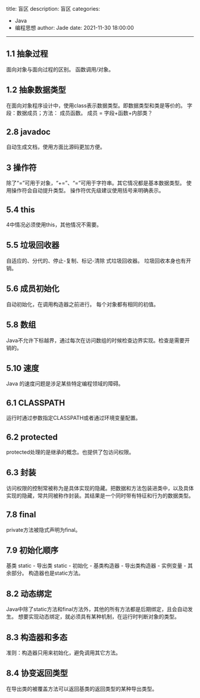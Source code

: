 title: 盲区
description: 盲区
categories: 
  - Java
  - 编程思想
author: Jade
date: 2021-11-30 18:00:00
---

## 1.1 抽象过程
面向对象与面向过程的区别。 函数调用/对象。

## 1.2 抽象数据类型
在面向对象程序设计中，使用class表示数据类型。即数据类型和类是等价的。
字段：数据成员；方法： 成员函数。 成员 = 字段+函数+内部类？

## 2.8 javadoc
自动生成文档，使用方面比源码更加方便。

## 3 操作符
除了“=”可用于对象，“+=”、“=”可用于字符串。其它情况都是基本数据类型。
使用操作符会自动提升类型。
操作符优先级建议使用括号来明确表示。

## 5.4 this
4中情况必须使用this，其他情况不需要。

## 5.5 垃圾回收器
自适应的、分代的、停止-复制、标记-清除 式垃圾回收器。
垃圾回收本身也有开销。

## 5.6 成员初始化
自动初始化，在调用构造器之前进行。
每个对象都有相同的初值。

## 5.8 数组
Java不允许下标越界，通过每次在访问数组的时候检查边界实现。检查是需要开销的。

## 5.10 速度
Java 的速度问题是涉足某些特定编程领域的障碍。

## 6.1 CLASSPATH
运行时通过参数指定CLASSPATH或者通过环境变量配置。

## 6.2 protected
protected处理的是继承的概念。也提供了包访问权限。

## 6.3 封装
访问权限的控制常被称为是具体实现的隐藏。把数据和方法包装进类中，以及具体实现的隐藏，常共同被称作封装。其结果是一个同时带有特征和行为的数据类型。

## 7.8 final
private方法被隐式声明为final。

## 7.9 初始化顺序
基类 static - 导出类 static - 初始化 - 基类构造器 - 导出类构造器 - 实例变量 - 其余部分。
构造器也是static方法。

## 8.2 动态绑定
Java中除了static方法和final方法外，其他的所有方法都是后期绑定，且会自动发生。
想要实现动态绑定，就必须具有某种机制，在运行时判断对象的类型。

## 8.3 构造器和多态
准则：构造器只用来初始化，避免调用其它方法。

## 8.4 协变返回类型
在导出类的被覆盖方法可以返回基类的返回类型的某种导出类型。
